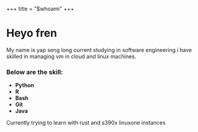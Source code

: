 +++
title = "$whoami"
+++

# Heyo fren

My name is yap seng long current studying in software engineering i have skilled in managing vm in cloud and linux machines.
### **Below are the skill**:

- **Python**
- **R**
- **Bash**
- **Git**
- **Java**

Currently trying to learn with rust and s390x linuxone instances
